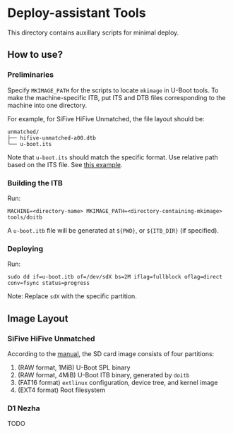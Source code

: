 # Deploy-assistant Tools

This directory contains auxillary scripts for minimal deploy.

## How to use?

### Preliminaries

Specify `MKIMAGE_PATH` for the scripts to locate `mkimage` in U-Boot tools. To make the machine-specific ITB, put ITS and DTB files corresponding to the machine into one directory.

For example, for SiFive HiFive Unmatched, the file layout should be:

```text
unmatched/
├── hifive-unmatched-a00.dtb
└── u-boot.its
```

Note that `u-boot.its` should match the specific format. Use relative path based on the ITS file. See [this example](unmatched/u-boot.its).

### Building the ITB

Run:

```text
MACHINE=<directory-name> MKIMAGE_PATH=<directory-containing-mkimage> tools/doitb
```

A `u-boot.itb` file will be generated at `${PWD}`, or `${ITB_DIR}` (if specified).

### Deploying

Run:

```text
sudo dd if=u-boot.itb of=/dev/sdX bs=2M iflag=fullblock oflag=direct conv=fsync status=progress
```

Note: Replace `sdX` with the specific partition.

## Image Layout

### SiFive HiFive Unmatched

According to the [manual][unmatched_manual], the SD card image consists of four partitions:

1. (RAW format, 1MiB) U-Boot SPL binary
1. (RAW format, 4MiB) U-Boot ITB binary, generated by `doitb`
1. (FAT16 format) `extlinux` configuration, device tree, and kernel image
1. (EXT4 format) Root filesystem

### D1 Nezha

TODO

[unmatched_manual]: https://sifive.cdn.prismic.io/sifive/05d149d5-967c-4ce3-a7b9-292e747e6582_hifive-unmatched-sw-reference-manual-v1p0.pdf
